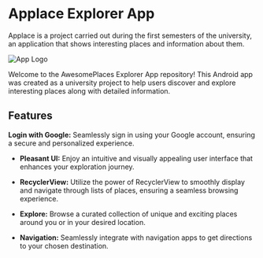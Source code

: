 # Applace Explorer App
Applace is a project carried out during the first semesters of the university, an application that shows interesting places and information about them.

![App Logo](https://ibb.co/5rppVXH)

Welcome to the AwesomePlaces Explorer App repository! This Android app was created as a university project to help users discover and explore interesting places along with detailed information.

## Features

 **Login with Google:** Seamlessly sign in using your Google account, ensuring a secure and personalized experience.

- **Pleasant UI:** Enjoy an intuitive and visually appealing user interface that enhances your exploration journey.

- **RecyclerView:** Utilize the power of RecyclerView to smoothly display and navigate through lists of places, ensuring a seamless browsing experience.

- **Explore:** Browse a curated collection of unique and exciting places around you or in your desired location.

- **Navigation:** Seamlessly integrate with navigation apps to get directions to your chosen destination.

<!-- ## Screenshots

![Screenshot 1](screenshots/screenshot1.png)
![Screenshot 2](screenshots/screenshot2.png) -->
